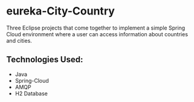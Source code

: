 # eureka-City-Country
Three Eclipse projects that come together to implement a simple Spring Cloud environment where a user can access information about countries and cities.

## Technologies Used:
* Java
* Spring-Cloud
* AMQP
* H2 Database
